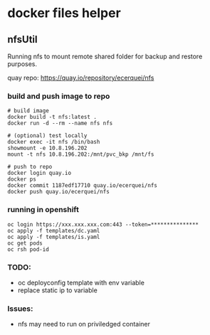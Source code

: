 # docker files helper

## nfsUtil

Running nfs to mount remote shared folder for backup and restore purposes.

quay repo: https://quay.io/repository/ecerquei/nfs


### build and push image to repo

```
# build image
docker build -t nfs:latest .
docker run -d --rm --name nfs nfs

# (optional) test locally
docker exec -it nfs /bin/bash
showmount -e 10.8.196.202
mount -t nfs 10.8.196.202:/mnt/pvc_bkp /mnt/fs

# push to repo
docker login quay.io
docker ps
docker commit 1187edf17710 quay.io/ecerquei/nfs
docker push quay.io/ecerquei/nfs
```

### running in openshift

```
oc login https://xxx.xxx.xxx.com:443 --token=***************
oc apply -f templates/dc.yaml
oc apply -f templates/is.yaml
oc get pods
oc rsh pod-id
```

### TODO:
- oc deployconfig template with env variable 
- replace static ip to variable

### Issues:
- nfs may need to run on priviledged container


